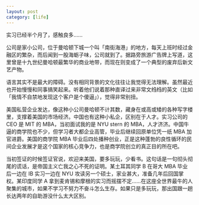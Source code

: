```yaml
---
layout: post
category: [life]
---
```


实习已经半个月了，感触良多……

公司是家小公司，位于曼哈顿下城一个叫「南街海港」的地方，每天上班时经过金融区的繁杂，而后闻到一股海蛎子味，公司就到了。据路旁旅游广告牌上写道，这里曾是十九世纪曼哈顿最繁华的商业地带，而现在则变成了一个典型的废弃后新文艺产物。

语言其实不是最大的障碍。没有相同背景的文化往往让我觉得无法理解。虽然最近也开始慢慢和同事搞笑起来。听着他们说着那种直译过来非常文绉绉的英文（比如「我情不自禁地发现这个客户是个傻逼」），觉得非常别扭。

美国私营企业发达，像这种小公司曼哈顿不计其数，藏身在或高或矮的各种写字楼里，支撑着美国的市场经济。中国也有这种小私企，区别在于人才。实习公司的 CEO 是 MIT 的 MBA，当初面试我的是 NYU stern 的 MBA，人才济济。中国牛逼的商学院也不少，但学习者大都企业高管，毕业后继续回原单位凭一纸 MBA 加官进爵。美国的商学院 MBA 毕业后四处播种创业，正是这种蓬勃的良性循环的民间企业发展才是这个国家的核心竞争力，也是商学院创立的真正目的所在吧。

当初签证的时候签证官说，欢迎来美国，要多玩玩，少看书。这句话是一句彻头彻尾的谎话，是帝国主义亡我之心不死的证明。某土耳其同学 B 在哥大 MBA 毕业后一边在 IB 实习一边在 NYU 攻读另一个硕士，家业甚大，准备几年后回国掌权。某印度同学 A 拿到麦肯锡和摩根的实习而摇摆不定……在这座全世界最牛的人聚集的城市，如果不学习不努力不奋斗怎么生存。如果只是多玩玩，那出国跟一趟长达两年的自助游没什么太大区别。
